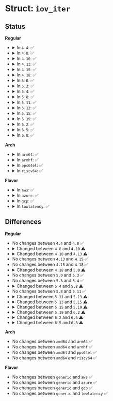 # Struct: <code>iov_iter</code>

## Status
<b>Regular</b>
<ul>
<li>
<details>
<summary>In <code>4.4</code>: ✅</summary>

```c
struct iov_iter {
    int type;
    size_t iov_offset;
    size_t count;
    const struct iovec *iov;
    const struct kvec *kvec;
    const struct bio_vec *bvec;
    long unsigned int nr_segs;
};
```
</details>
</li>
<li>
<details>
<summary>In <code>4.8</code>: ✅</summary>

```c
struct iov_iter {
    int type;
    size_t iov_offset;
    size_t count;
    const struct iovec *iov;
    const struct kvec *kvec;
    const struct bio_vec *bvec;
    long unsigned int nr_segs;
};
```
</details>
</li>
<li>
<details>
<summary>In <code>4.10</code>: ✅</summary>

```c
struct iov_iter {
    int type;
    size_t iov_offset;
    size_t count;
    const struct iovec *iov;
    const struct kvec *kvec;
    const struct bio_vec *bvec;
    struct pipe_inode_info *pipe;
    long unsigned int nr_segs;
    int idx;
};
```
</details>
</li>
<li>
<details>
<summary>In <code>4.13</code>: ✅</summary>

```c
struct iov_iter {
    int type;
    size_t iov_offset;
    size_t count;
    const struct iovec *iov;
    const struct kvec *kvec;
    const struct bio_vec *bvec;
    struct pipe_inode_info *pipe;
    long unsigned int nr_segs;
    int idx;
    int start_idx;
};
```
</details>
</li>
<li>
<details>
<summary>In <code>4.15</code>: ✅</summary>

```c
struct iov_iter {
    int type;
    size_t iov_offset;
    size_t count;
    const struct iovec *iov;
    const struct kvec *kvec;
    const struct bio_vec *bvec;
    struct pipe_inode_info *pipe;
    long unsigned int nr_segs;
    int idx;
    int start_idx;
};
```
</details>
</li>
<li>
<details>
<summary>In <code>4.18</code>: ✅</summary>

```c
struct iov_iter {
    int type;
    size_t iov_offset;
    size_t count;
    const struct iovec *iov;
    const struct kvec *kvec;
    const struct bio_vec *bvec;
    struct pipe_inode_info *pipe;
    long unsigned int nr_segs;
    int idx;
    int start_idx;
};
```
</details>
</li>
<li>
<details>
<summary>In <code>5.0</code>: ✅</summary>

```c
struct iov_iter {
    unsigned int type;
    size_t iov_offset;
    size_t count;
    const struct iovec *iov;
    const struct kvec *kvec;
    const struct bio_vec *bvec;
    struct pipe_inode_info *pipe;
    long unsigned int nr_segs;
    int idx;
    int start_idx;
};
```
</details>
</li>
<li>
<details>
<summary>In <code>5.3</code>: ✅</summary>

```c
struct iov_iter {
    unsigned int type;
    size_t iov_offset;
    size_t count;
    const struct iovec *iov;
    const struct kvec *kvec;
    const struct bio_vec *bvec;
    struct pipe_inode_info *pipe;
    long unsigned int nr_segs;
    int idx;
    int start_idx;
};
```
</details>
</li>
<li>
<details>
<summary>In <code>5.4</code>: ✅</summary>

```c
struct iov_iter {
    unsigned int type;
    size_t iov_offset;
    size_t count;
    const struct iovec *iov;
    const struct kvec *kvec;
    const struct bio_vec *bvec;
    struct pipe_inode_info *pipe;
    long unsigned int nr_segs;
    int idx;
    int start_idx;
};
```
</details>
</li>
<li>
<details>
<summary>In <code>5.8</code>: ✅</summary>

```c
struct iov_iter {
    unsigned int type;
    size_t iov_offset;
    size_t count;
    const struct iovec *iov;
    const struct kvec *kvec;
    const struct bio_vec *bvec;
    struct pipe_inode_info *pipe;
    long unsigned int nr_segs;
    unsigned int head;
    unsigned int start_head;
};
```
</details>
</li>
<li>
<details>
<summary>In <code>5.11</code>: ✅</summary>

```c
struct iov_iter {
    unsigned int type;
    size_t iov_offset;
    size_t count;
    const struct iovec *iov;
    const struct kvec *kvec;
    const struct bio_vec *bvec;
    struct pipe_inode_info *pipe;
    long unsigned int nr_segs;
    unsigned int head;
    unsigned int start_head;
};
```
</details>
</li>
<li>
<details>
<summary>In <code>5.13</code>: ✅</summary>

```c
struct iov_iter {
    unsigned int type;
    size_t iov_offset;
    size_t count;
    const struct iovec *iov;
    const struct kvec *kvec;
    const struct bio_vec *bvec;
    struct xarray *xarray;
    struct pipe_inode_info *pipe;
    long unsigned int nr_segs;
    unsigned int head;
    unsigned int start_head;
    loff_t xarray_start;
};
```
</details>
</li>
<li>
<details>
<summary>In <code>5.15</code>: ✅</summary>

```c
struct iov_iter {
    u8 iter_type;
    bool data_source;
    size_t iov_offset;
    size_t count;
    const struct iovec *iov;
    const struct kvec *kvec;
    const struct bio_vec *bvec;
    struct xarray *xarray;
    struct pipe_inode_info *pipe;
    long unsigned int nr_segs;
    unsigned int head;
    unsigned int start_head;
    loff_t xarray_start;
};
```
</details>
</li>
<li>
<details>
<summary>In <code>5.19</code>: ✅</summary>

```c
struct iov_iter {
    u8 iter_type;
    bool nofault;
    bool data_source;
    size_t iov_offset;
    size_t count;
    const struct iovec *iov;
    const struct kvec *kvec;
    const struct bio_vec *bvec;
    struct xarray *xarray;
    struct pipe_inode_info *pipe;
    long unsigned int nr_segs;
    unsigned int head;
    unsigned int start_head;
    loff_t xarray_start;
};
```
</details>
</li>
<li>
<details>
<summary>In <code>6.2</code>: ✅</summary>

```c
struct iov_iter {
    u8 iter_type;
    bool nofault;
    bool data_source;
    bool user_backed;
    size_t iov_offset;
    int last_offset;
    size_t count;
    const struct iovec *iov;
    const struct kvec *kvec;
    const struct bio_vec *bvec;
    struct xarray *xarray;
    struct pipe_inode_info *pipe;
    void *ubuf;
    long unsigned int nr_segs;
    unsigned int head;
    unsigned int start_head;
    loff_t xarray_start;
};
```
</details>
</li>
<li>
<details>
<summary>In <code>6.5</code>: ✅</summary>

```c
struct iov_iter {
    u8 iter_type;
    bool copy_mc;
    bool nofault;
    bool data_source;
    bool user_backed;
    size_t iov_offset;
    int last_offset;
    struct iovec __ubuf_iovec;
    const struct iovec *__iov;
    const struct kvec *kvec;
    const struct bio_vec *bvec;
    struct xarray *xarray;
    void *ubuf;
    size_t count;
    long unsigned int nr_segs;
    loff_t xarray_start;
};
```
</details>
</li>
<li>
<details>
<summary>In <code>6.8</code>: ✅</summary>

```c
struct iov_iter {
    u8 iter_type;
    bool nofault;
    bool data_source;
    size_t iov_offset;
    struct iovec __ubuf_iovec;
    const struct iovec *__iov;
    const struct kvec *kvec;
    const struct bio_vec *bvec;
    struct xarray *xarray;
    void *ubuf;
    size_t count;
    long unsigned int nr_segs;
    loff_t xarray_start;
};
```
</details>
</li>
</ul>
<b>Arch</b>
<ul>
<li>
<details>
<summary>In <code>arm64</code>: ✅</summary>

```c
struct iov_iter {
    unsigned int type;
    size_t iov_offset;
    size_t count;
    const struct iovec *iov;
    const struct kvec *kvec;
    const struct bio_vec *bvec;
    struct pipe_inode_info *pipe;
    long unsigned int nr_segs;
    int idx;
    int start_idx;
};
```
</details>
</li>
<li>
<details>
<summary>In <code>armhf</code>: ✅</summary>

```c
struct iov_iter {
    unsigned int type;
    size_t iov_offset;
    size_t count;
    const struct iovec *iov;
    const struct kvec *kvec;
    const struct bio_vec *bvec;
    struct pipe_inode_info *pipe;
    long unsigned int nr_segs;
    int idx;
    int start_idx;
};
```
</details>
</li>
<li>
<details>
<summary>In <code>ppc64el</code>: ✅</summary>

```c
struct iov_iter {
    unsigned int type;
    size_t iov_offset;
    size_t count;
    const struct iovec *iov;
    const struct kvec *kvec;
    const struct bio_vec *bvec;
    struct pipe_inode_info *pipe;
    long unsigned int nr_segs;
    int idx;
    int start_idx;
};
```
</details>
</li>
<li>
<details>
<summary>In <code>riscv64</code>: ✅</summary>

```c
struct iov_iter {
    unsigned int type;
    size_t iov_offset;
    size_t count;
    const struct iovec *iov;
    const struct kvec *kvec;
    const struct bio_vec *bvec;
    struct pipe_inode_info *pipe;
    long unsigned int nr_segs;
    int idx;
    int start_idx;
};
```
</details>
</li>
</ul>
<b>Flavor</b>
<ul>
<li>
<details>
<summary>In <code>aws</code>: ✅</summary>

```c
struct iov_iter {
    unsigned int type;
    size_t iov_offset;
    size_t count;
    const struct iovec *iov;
    const struct kvec *kvec;
    const struct bio_vec *bvec;
    struct pipe_inode_info *pipe;
    long unsigned int nr_segs;
    int idx;
    int start_idx;
};
```
</details>
</li>
<li>
<details>
<summary>In <code>azure</code>: ✅</summary>

```c
struct iov_iter {
    unsigned int type;
    size_t iov_offset;
    size_t count;
    const struct iovec *iov;
    const struct kvec *kvec;
    const struct bio_vec *bvec;
    struct pipe_inode_info *pipe;
    long unsigned int nr_segs;
    int idx;
    int start_idx;
};
```
</details>
</li>
<li>
<details>
<summary>In <code>gcp</code>: ✅</summary>

```c
struct iov_iter {
    unsigned int type;
    size_t iov_offset;
    size_t count;
    const struct iovec *iov;
    const struct kvec *kvec;
    const struct bio_vec *bvec;
    struct pipe_inode_info *pipe;
    long unsigned int nr_segs;
    int idx;
    int start_idx;
};
```
</details>
</li>
<li>
<details>
<summary>In <code>lowlatency</code>: ✅</summary>

```c
struct iov_iter {
    unsigned int type;
    size_t iov_offset;
    size_t count;
    const struct iovec *iov;
    const struct kvec *kvec;
    const struct bio_vec *bvec;
    struct pipe_inode_info *pipe;
    long unsigned int nr_segs;
    int idx;
    int start_idx;
};
```
</details>
</li>
</ul>

## Differences
<b>Regular</b>
<ul>
<li>
No changes between <code>4.4</code> and <code>4.8</code> ✅
</li>
<li>
<details>
<summary>Changed between <code>4.8</code> and <code>4.10</code> ⚠️</summary>
<ul>
<li>
<b>Field added. </b>
<code>struct pipe_inode_info *pipe</code>
</li>
<li>
<b>Field added. </b>
<code>int idx</code>
</li>
</ul>
</details>
</li>
<li>
<details>
<summary>Changed between <code>4.10</code> and <code>4.13</code> ⚠️</summary>
<ul>
<li>
<b>Field added. </b>
<code>int start_idx</code>
</li>
</ul>
</details>
</li>
<li>
No changes between <code>4.13</code> and <code>4.15</code> ✅
</li>
<li>
No changes between <code>4.15</code> and <code>4.18</code> ✅
</li>
<li>
<details>
<summary>Changed between <code>4.18</code> and <code>5.0</code> ⚠️</summary>
<ul>
<li>
<b>Field type changed. </b>
<code>int type</code> ➡️ <code>unsigned int type</code>
</li>
</ul>
</details>
</li>
<li>
No changes between <code>5.0</code> and <code>5.3</code> ✅
</li>
<li>
No changes between <code>5.3</code> and <code>5.4</code> ✅
</li>
<li>
<details>
<summary>Changed between <code>5.4</code> and <code>5.8</code> ⚠️</summary>
<ul>
<li>
<b>Field added. </b>
<code>unsigned int head</code>
</li>
<li>
<b>Field added. </b>
<code>unsigned int start_head</code>
</li>
<li>
<b>Field removed. </b>
<code>int idx</code>
</li>
<li>
<b>Field removed. </b>
<code>int start_idx</code>
</li>
</ul>
</details>
</li>
<li>
No changes between <code>5.8</code> and <code>5.11</code> ✅
</li>
<li>
<details>
<summary>Changed between <code>5.11</code> and <code>5.13</code> ⚠️</summary>
<ul>
<li>
<b>Field added. </b>
<code>struct xarray *xarray</code>
</li>
<li>
<b>Field added. </b>
<code>loff_t xarray_start</code>
</li>
</ul>
</details>
</li>
<li>
<details>
<summary>Changed between <code>5.13</code> and <code>5.15</code> ⚠️</summary>
<ul>
<li>
<b>Field added. </b>
<code>u8 iter_type</code>
</li>
<li>
<b>Field added. </b>
<code>bool data_source</code>
</li>
<li>
<b>Field removed. </b>
<code>unsigned int type</code>
</li>
</ul>
</details>
</li>
<li>
<details>
<summary>Changed between <code>5.15</code> and <code>5.19</code> ⚠️</summary>
<ul>
<li>
<b>Field added. </b>
<code>bool nofault</code>
</li>
</ul>
</details>
</li>
<li>
<details>
<summary>Changed between <code>5.19</code> and <code>6.2</code> ⚠️</summary>
<ul>
<li>
<b>Field added. </b>
<code>bool user_backed</code>
</li>
<li>
<b>Field added. </b>
<code>int last_offset</code>
</li>
<li>
<b>Field added. </b>
<code>void *ubuf</code>
</li>
</ul>
</details>
</li>
<li>
<details>
<summary>Changed between <code>6.2</code> and <code>6.5</code> ⚠️</summary>
<ul>
<li>
<b>Field added. </b>
<code>bool copy_mc</code>
</li>
<li>
<b>Field added. </b>
<code>struct iovec __ubuf_iovec</code>
</li>
<li>
<b>Field added. </b>
<code>const struct iovec *__iov</code>
</li>
<li>
<b>Field removed. </b>
<code>const struct iovec *iov</code>
</li>
<li>
<b>Field removed. </b>
<code>struct pipe_inode_info *pipe</code>
</li>
<li>
<b>Field removed. </b>
<code>unsigned int head</code>
</li>
<li>
<b>Field removed. </b>
<code>unsigned int start_head</code>
</li>
</ul>
</details>
</li>
<li>
<details>
<summary>Changed between <code>6.5</code> and <code>6.8</code> ⚠️</summary>
<ul>
<li>
<b>Field removed. </b>
<code>bool copy_mc</code>
</li>
<li>
<b>Field removed. </b>
<code>bool user_backed</code>
</li>
<li>
<b>Field removed. </b>
<code>int last_offset</code>
</li>
</ul>
</details>
</li>
</ul>
<b>Arch</b>
<ul>
<li>
No changes between <code>amd64</code> and <code>arm64</code> ✅
</li>
<li>
No changes between <code>amd64</code> and <code>armhf</code> ✅
</li>
<li>
No changes between <code>amd64</code> and <code>ppc64el</code> ✅
</li>
<li>
No changes between <code>amd64</code> and <code>riscv64</code> ✅
</li>
</ul>
<b>Flavor</b>
<ul>
<li>
No changes between <code>generic</code> and <code>aws</code> ✅
</li>
<li>
No changes between <code>generic</code> and <code>azure</code> ✅
</li>
<li>
No changes between <code>generic</code> and <code>gcp</code> ✅
</li>
<li>
No changes between <code>generic</code> and <code>lowlatency</code> ✅
</li>
</ul>
